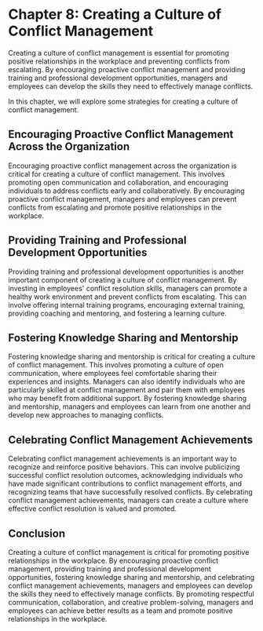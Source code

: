 Chapter 8: Creating a Culture of Conflict Management
====================================================

Creating a culture of conflict management is essential for promoting positive relationships in the workplace and preventing conflicts from escalating. By encouraging proactive conflict management and providing training and professional development opportunities, managers and employees can develop the skills they need to effectively manage conflicts.

In this chapter, we will explore some strategies for creating a culture of conflict management.

Encouraging Proactive Conflict Management Across the Organization
-----------------------------------------------------------------

Encouraging proactive conflict management across the organization is critical for creating a culture of conflict management. This involves promoting open communication and collaboration, and encouraging individuals to address conflicts early and collaboratively. By encouraging proactive conflict management, managers and employees can prevent conflicts from escalating and promote positive relationships in the workplace.

Providing Training and Professional Development Opportunities
-------------------------------------------------------------

Providing training and professional development opportunities is another important component of creating a culture of conflict management. By investing in employees' conflict resolution skills, managers can promote a healthy work environment and prevent conflicts from escalating. This can involve offering internal training programs, encouraging external training, providing coaching and mentoring, and fostering a learning culture.

Fostering Knowledge Sharing and Mentorship
------------------------------------------

Fostering knowledge sharing and mentorship is critical for creating a culture of conflict management. This involves promoting a culture of open communication, where employees feel comfortable sharing their experiences and insights. Managers can also identify individuals who are particularly skilled at conflict management and pair them with employees who may benefit from additional support. By fostering knowledge sharing and mentorship, managers and employees can learn from one another and develop new approaches to managing conflicts.

Celebrating Conflict Management Achievements
--------------------------------------------

Celebrating conflict management achievements is an important way to recognize and reinforce positive behaviors. This can involve publicizing successful conflict resolution outcomes, acknowledging individuals who have made significant contributions to conflict management efforts, and recognizing teams that have successfully resolved conflicts. By celebrating conflict management achievements, managers can create a culture where effective conflict resolution is valued and promoted.

Conclusion
----------

Creating a culture of conflict management is critical for promoting positive relationships in the workplace. By encouraging proactive conflict management, providing training and professional development opportunities, fostering knowledge sharing and mentorship, and celebrating conflict management achievements, managers and employees can develop the skills they need to effectively manage conflicts. By promoting respectful communication, collaboration, and creative problem-solving, managers and employees can achieve better results as a team and promote positive relationships in the workplace.
